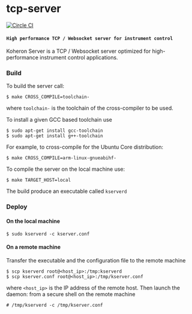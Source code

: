 # tcp-server

[![Circle CI](https://circleci.com/gh/Koheron/tcp-server.svg?style=shield)](https://circleci.com/gh/Koheron/tcp-server)

#### `High performance TCP / Websocket server for instrument control`

Koheron Server is a TCP / Websocket server optimized for high-performance instrument control applications.

### Build

To build the server call:
```
$ make CROSS_COMPILE=toolchain-
```
where `toolchain-` is the toolchain of the cross-compiler to be used.

To install a given GCC based toolchain use
```
$ sudo apt-get install gcc-toolchain
$ sudo apt-get install g++-toolchain
```

For example, to cross-compile for the Ubuntu Core distribution: 
```
$ make CROSS_COMPILE=arm-linux-gnueabihf-
```

To compile the server on the local machine use:
```
$ make TARGET_HOST=local
```

The build produce an executable called `kserverd`

### Deploy

#### On the local machine

```
$ sudo kserverd -c kserver.conf
```

#### On a remote machine

Transfer the executable and the configuration file to the remote machine
```
$ scp kserverd root@<host_ip>:/tmp:kserverd
$ scp kserver.conf root@<host_ip>:/tmp/kserver.conf
```
where `<host_ip>` is the IP address of the remote host. Then launch the daemon: from a secure shell on the remote machine
```
# /tmp/kserverd -c /tmp/kserver.conf
```
